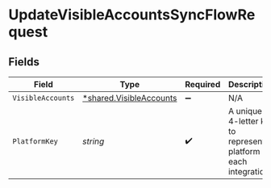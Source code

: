 # UpdateVisibleAccountsSyncFlowRequest


## Fields

| Field                                                                    | Type                                                                     | Required                                                                 | Description                                                              | Example                                                                  |
| ------------------------------------------------------------------------ | ------------------------------------------------------------------------ | ------------------------------------------------------------------------ | ------------------------------------------------------------------------ | ------------------------------------------------------------------------ |
| `VisibleAccounts`                                                        | [*shared.VisibleAccounts](../../../pkg/models/shared/visibleaccounts.md) | :heavy_minus_sign:                                                       | N/A                                                                      |                                                                          |
| `PlatformKey`                                                            | *string*                                                                 | :heavy_check_mark:                                                       | A unique 4-letter key to represent a platform in each integration.       | gbol                                                                     |